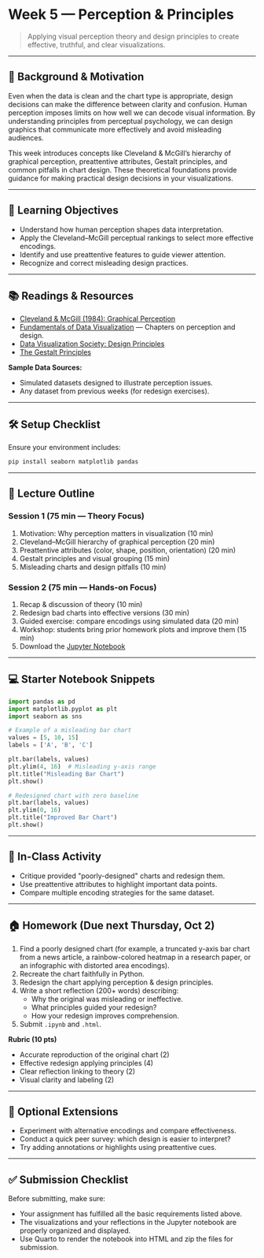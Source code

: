 # Week 5 — Perception & Principles

> Applying visual perception theory and design principles to create effective, truthful, and clear visualizations.

---

## 📖 Background & Motivation

Even when the data is clean and the chart type is appropriate, design decisions can make the difference between clarity and confusion. Human perception imposes limits on how well we can decode visual information. By understanding principles from perceptual psychology, we can design graphics that communicate more effectively and avoid misleading audiences.

This week introduces concepts like Cleveland & McGill’s hierarchy of graphical perception, preattentive attributes, Gestalt principles, and common pitfalls in chart design. These theoretical foundations provide guidance for making practical design decisions in your visualizations.

---

## 🔎 Learning Objectives

- Understand how human perception shapes data interpretation.
- Apply the Cleveland–McGill perceptual rankings to select more effective encodings.
- Identify and use preattentive features to guide viewer attention.
- Recognize and correct misleading design practices.

---

## 📚 Readings & Resources

- [Cleveland & McGill (1984): Graphical Perception](https://www.jstor.org/stable/2288400)
- [Fundamentals of Data Visualization](https://clauswilke.com/dataviz/) — Chapters on perception and design.
- [Data Visualization Society: Design Principles](https://medium.com/nightingale)
- [The Gestalt Principles](https://www.interaction-design.org/literature/topics/gestalt-principles?srsltid=AfmBOoqEP2imze0vgkjwq9VBrODWkOAzKIDhm9G7euqQKJtlb_8NWcUw)

**Sample Data Sources:**

- Simulated datasets designed to illustrate perception issues.
- Any dataset from previous weeks (for redesign exercises).

---

## 🛠️ Setup Checklist

Ensure your environment includes:

```bash
pip install seaborn matplotlib pandas
```

---

## 🧭 Lecture Outline

### Session 1 (75 min — Theory Focus)

1. Motivation: Why perception matters in visualization (10 min)
2. Cleveland–McGill hierarchy of graphical perception (20 min)
3. Preattentive attributes (color, shape, position, orientation) (20 min)
4. Gestalt principles and visual grouping (15 min)
5. Misleading charts and design pitfalls (10 min)

### Session 2 (75 min — Hands-on Focus)

1. Recap & discussion of theory (10 min)
2. Redesign bad charts into effective versions (30 min)
3. Guided exercise: compare encodings using simulated data (20 min)
4. Workshop: students bring prior homework plots and improve them (15 min)
5. Download the [Jupyter Notebook](week5/Week5_Session2_HandsOn_class.ipynb) 
---

## 💻 Starter Notebook Snippets

```python
import pandas as pd
import matplotlib.pyplot as plt
import seaborn as sns

# Example of a misleading bar chart
values = [5, 10, 15]
labels = ['A', 'B', 'C']

plt.bar(labels, values)
plt.ylim(4, 16)  # Misleading y-axis range
plt.title("Misleading Bar Chart")
plt.show()

# Redesigned chart with zero baseline
plt.bar(labels, values)
plt.ylim(0, 16)
plt.title("Improved Bar Chart")
plt.show()
```

---

## 🧪 In-Class Activity

- Critique provided "poorly-designed" charts and redesign them.
- Use preattentive attributes to highlight important data points.
- Compare multiple encoding strategies for the same dataset.

---

## 🏠 Homework (Due next Thursday, Oct 2)

1. Find a poorly designed chart (for example, a truncated y-axis bar chart from a news article, a rainbow-colored heatmap in a research paper, or an infographic with distorted area encodings). 
2. Recreate the chart faithfully in Python.
3. Redesign the chart applying perception & design principles.
4. Write a short reflection (200+ words) describing:
   - Why the original was misleading or ineffective.
   - What principles guided your redesign?
   - How your redesign improves comprehension.
5. Submit `.ipynb` and `.html`.

**Rubric (10 pts)**

- Accurate reproduction of the original chart (2)
- Effective redesign applying principles (4)
- Clear reflection linking to theory (2)
- Visual clarity and labeling (2)

---

## 🧩 Optional Extensions

- Experiment with alternative encodings and compare effectiveness.
- Conduct a quick peer survey: which design is easier to interpret?
- Try adding annotations or highlights using preattentive cues.

---

## ✅ Submission Checklist

Before submitting, make sure:

- Your assignment has fulfilled all the basic requirements listed above.
- The visualizations and your reflections in the Jupyter notebook are properly organized and displayed.
- Use Quarto to render the notebook into HTML and zip the files for submission.


